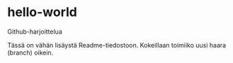 # hello-world
Github-harjoittelua

Tässä on vähän lisäystä Readme-tiedostoon. Kokeillaan toimiiko uusi haara (branch) oikein.

